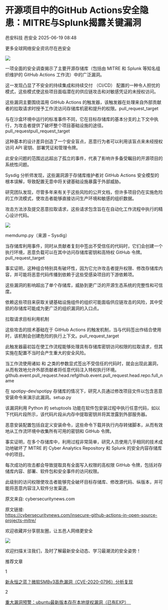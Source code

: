 #  开源项目中的GitHub Actions安全隐患：MITRE与Splunk揭露关键漏洞  
邑安科技  邑安全   2025-06-19 08:48  
  
更多全球网络安全资讯尽在邑安全  
  
![](https://mmbiz.qpic.cn/mmbiz_png/1N39PtINn8tVnDm6yGicvR4R9icBEorKicx5tJR06UyQOEHgCtw4kJ7q1XE1eTtPKJwKCpaiaHS5QEGWsH8TcsUhFA/640?wx_fmt=png&from=appmsg "")  
  
一项全面的安全调查揭示了主要开源存储库（包括由 MITRE 和 Splunk 等知名组织维护的 GitHub Actions 工作流）中的广泛漏洞。  
  
这一发现凸显了不安全的持续集成和持续交付 （CI/CD） 配置的一种令人担忧的模式，这些模式使这些项目面临潜在的供应链攻击和对敏感凭证的未授权访问。  
  
这些漏洞主要围绕滥用 GitHub Actions 的触发器，该触发器在处理来自外部贡献者的拉取请求时授予工作流访问存储库机密和提升的权限。pull_request_target  
  
与在沙盒环境中运行的标准事件不同，它在目标存储库的基本分支的上下文中执行，为攻击者提供了破坏整个项目基础设施的途径。pull_requestpull_request_target  
  
这种基本的设计差异创造了一个安全盲点，恶意行为者可以利用该盲点来未经授权访问 API 密钥、部署凭证和管理令牌。  
  
此安全问题的范围远远超出了孤立的事件，代表了影响许多备受瞩目的开源项目的系统性问题。  
  
Sysdig 分析师发现，这些漏洞源于存储库维护者对 GitHub Actions 安全模型的根本误解，导致配置无意中将关键基础设施暴露于外部威胁。  
  
研究团队发现，尽管多年来有关于这些风险的公开文档，但许多项目仍在实施危险的工作流模式，使攻击者能够直接访问生产环境和敏感的组织数据。  
  
攻击方法涉及提交恶意拉取请求，这些请求包含旨在在自动化工作流程中执行的精心设计代码。  
  
![](https://mmbiz.qpic.cn/mmbiz_png/1N39PtINn8tVnDm6yGicvR4R9icBEorKicxrGq6ic2JLfdBD822BtEoP3QoRKZekHOqwCmPYDU2SmB2LJG7XItrvRA/640?wx_fmt=png&from=appmsg "")  
  
memdump.py（来源 – Sysdig）  
  
当存储库利用事件，同时从贡献者复刻中签出不受信任的代码时，它们会创建一个执行环境，恶意负载可以在其中访问存储库密钥和高特权 GitHub 令牌。pull_request_target  
  
事实证明，这种组合特别具有破坏性，因为它允许攻击者提升权限、修改存储库内容，并可能将恶意代码传播到依赖于这些受感染项目的下游依赖项。  
  
这些漏洞的影响超出了单个存储库，威胁到更广泛的开源生态系统的完整性和可信度。  
  
依赖这些项目来获取关键基础设施组件的组织可能面临供应链攻击的风险，其中受损的存储库可能成为更广泛的组织漏洞的入口点。  
  
拉取请求目标利用机制  
  
这些攻击的技术基础在于 GitHub Actions 的触发机制，当与代码签出作结合使用时，该机制会创建危险的执行上下文。pull_request_target  
  
此触发器最初旨在使工作流程能够处理具有存储库密钥访问权限的拉取请求，但其实施在配置不当时会产生重大的安全风险。  
  
当工作流使用诸如 和 之类的参数显式签出不受信任的代码时，就会出现此漏洞，从而有效地允许外部贡献者将任意代码注入特权执行环境。github.event.pull_request.head.refgithub.event.pull_request.head.repo.full_name  
  
在 spotipy-dev/spotipy 存储库的情况下，研究人员通过修改项目文件以包含恶意安装命令来演示此漏洞。setup.py  
  
该漏洞利用 Python 的 setuptools 功能在软件包安装过程中执行任意代码，如以下代码片段所示，该代码片段从内存中提取密钥并将其泄露到外部服务器。  
  
恶意安装配置包括自定义安装命令，这些命令下载并执行内存转储脚本，从而有效地从工作流环境中收集所有可用的密钥和 GitHub 令牌。  
  
事实证明，在多个存储库中，利用过程非常简单，研究人员使用几乎相同的技术成功地破坏了 MITRE 的 Cyber Analytics Repository 和 Splunk 的安全内容存储库中的项目。  
  
每次成功的攻击都会导致提取具有全面写入权限的高权限 GitHub 令牌，包括对存储库内容、部署、软件包和安全事件的访问权限。  
  
此级别的访问权限使攻击者能够完全破坏目标存储库、修改源代码、纵版本，并可能将恶意内容注入软件分发渠道。  
  
原文来自: cybersecuritynews.com  
  
原文链接:   
https://cybersecuritynews.com/insecure-github-actions-in-open-source-projects-mitre/  
  
欢迎收藏并分享朋友圈，让五邑人网络更安全  
  
![](https://mmbiz.qpic.cn/mmbiz_jpg/1N39PtINn8tD9ic928O6vIrMg4fuib48e1TsRj9K9Cz7RZBD2jjVZcKm1N4QrZ4bwBKZic5crOdItOcdDicPd3yBSg/640?wx_fmt=jpeg "")  
  
欢迎扫描关注我们，及时了解最新安全动态、学习最潮流的安全姿势！  
  
推荐文章  
  
1  
  
[新永恒之蓝？微软SMBv3高危漏洞（CVE-2020-0796）分析复现](http://mp.weixin.qq.com/s?__biz=MzUyMzczNzUyNQ==&mid=2247488913&idx=1&sn=acbf595a4a80dcaba647c7a32fe5e06b&chksm=fa39554bcd4edc5dc90019f33746404ab7593dd9d90109b1076a4a73f2be0cb6fa90e8743b50&scene=21#wechat_redirect)  
  
  
2  
  
[重大漏洞预警：ubuntu最新版本存在本地提权漏洞（已有EXP）　](http://mp.weixin.qq.com/s?__biz=MzUyMzczNzUyNQ==&mid=2247483652&idx=1&sn=b2f2ec90db499e23cfa252e9ee743265&chksm=fa3941decd4ec8c83a268c3480c354a621d515262bcbb5f35e1a2dde8c828bdc7b9011cb5072&scene=21#wechat_redirect)  
  
  
  
  
  
